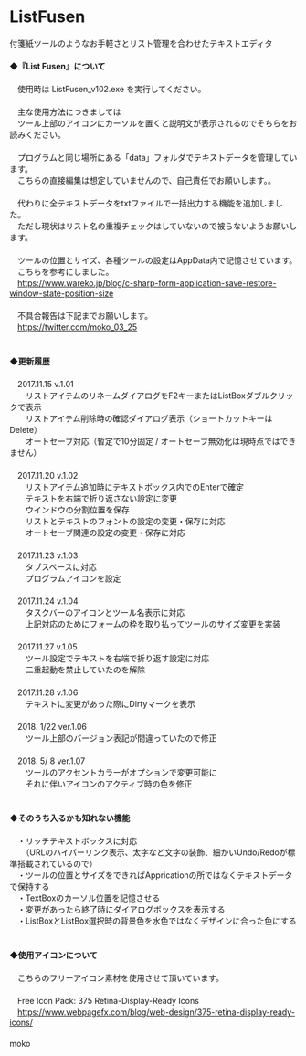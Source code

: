 # ListFusen
付箋紙ツールのようなお手軽さとリスト管理を合わせたテキストエディタ  
　  
**◆『List Fusen』について**  
　  
　使用時は ListFusen_v102.exe を実行してください。  
　  
　主な使用方法につきましては  
　ツール上部のアイコンにカーソルを置くと説明文が表示されるのでそちらをお読みください。  
　  
　プログラムと同じ場所にある「data」フォルダでテキストデータを管理しています。  
　こちらの直接編集は想定していませんので、自己責任でお願いします。。  
　  
　代わりに全テキストデータをtxtファイルで一括出力する機能を追加しました。  
　ただし現状はリスト名の重複チェックはしていないので被らないようお願いします。  
　  
　ツールの位置とサイズ、各種ツールの設定はAppData内で記憶させています。  
　こちらを参考にしました。  
　https://www.wareko.jp/blog/c-sharp-form-application-save-restore-window-state-position-size  
　  
　不具合報告は下記までお願いします。  
　https://twitter.com/moko_03_25  
　  
　  
**◆更新履歴**  
　  
　2017.11.15 v.1.01  
　　リストアイテムのリネームダイアログをF2キーまたはListBoxダブルクリックで表示  
　　リストアイテム削除時の確認ダイアログ表示（ショートカットキーはDelete）  
　　オートセーブ対応（暫定で10分固定 / オートセーブ無効化は現時点ではできません）  
　  
　2017.11.20 v.1.02  
　　リストアイテム追加時にテキストボックス内でのEnterで確定  
　　テキストを右端で折り返さない設定に変更  
　　ウインドウの分割位置を保存  
　　リストとテキストのフォントの設定の変更・保存に対応  
　　オートセーブ関連の設定の変更・保存に対応  
　  
　2017.11.23 v.1.03  
　　タブスペースに対応  
　　プログラムアイコンを設定  
　  
　2017.11.24 v.1.04  
　　タスクバーのアイコンとツール名表示に対応  
　　上記対応のためにフォームの枠を取り払ってツールのサイズ変更を実装  
　  
　2017.11.27 v.1.05  
　　ツール設定でテキストを右端で折り返す設定に対応  
　　二重起動を禁止していたのを解除  
　  
　2017.11.28 v.1.06  
　　テキストに変更があった際にDirtyマークを表示  
　  
　2018. 1/22 ver.1.06  
　　ツール上部のバージョン表記が間違っていたので修正  
　  
　2018. 5/ 8 ver.1.07  
　　ツールのアクセントカラーがオプションで変更可能に  
　　それに伴いアイコンのアクティブ時の色を修正  
　  
　  
**◆そのうち入るかも知れない機能**  
　  
　・リッチテキストボックスに対応  
　　（URLのハイパーリンク表示、太字など文字の装飾、細かいUndo/Redoが標準搭載されているので）  
　・ツールの位置とサイズをできればAppricationの所ではなくテキストデータで保持する  
　・TextBoxのカーソル位置を記憶させる  
　・変更があったら終了時にダイアログボックスを表示する  
　・ListBoxとListBox選択時の背景色を水色ではなくデザインに合った色にする  
　  
　  
**◆使用アイコンについて**  
　  
　こちらのフリーアイコン素材を使用させて頂いています。  
　  
　Free Icon Pack: 375 Retina-Display-Ready Icons  
　https://www.webpagefx.com/blog/web-design/375-retina-display-ready-icons/  
　  
moko